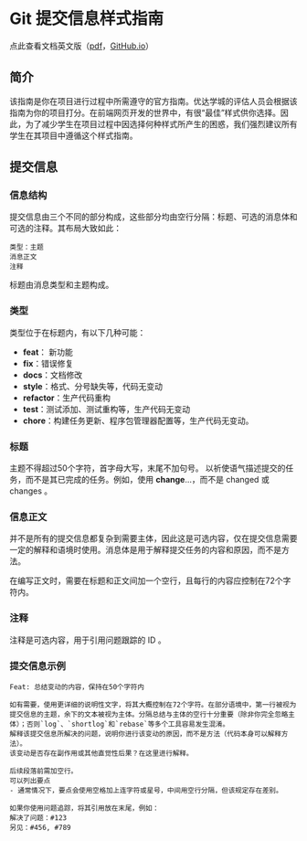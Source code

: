 # Git 提交信息样式指南

点此查看文档英文版（[pdf](https://s3.cn-north-1.amazonaws.com.cn/static-documents/nd001/Udacity+Nanodegree+Style+Guide_CSS_EN.pdf)，[GitHub.io](http://udacity.github.io/frontend-nanodegree-styleguide/css.html)）


## 简介
该指南是你在项目进行过程中所需遵守的官方指南。优达学城的评估人员会根据该指南为你的项目打分。在前端网页开发的世界中，有很“最佳”样式供你选择。因此，为了减少学生在项目过程中因选择何种样式所产生的困惑，我们强烈建议所有学生在其项目中遵循这个样式指南。

## 提交信息
### 信息结构
提交信息由三个不同的部分构成，这些部分均由空行分隔：标题、可选的消息体和可选的注释。其布局大致如此：



```
类型：主题
消息正文
注释
```



标题由消息类型和主题构成。

### 类型
类型位于在标题内，有以下几种可能：

- **feat**： 新功能
- **fix**：错误修复
- **docs**：文档修改
- **style**：格式、分号缺失等，代码无变动
- **refactor**：生产代码重构
- **test**：测试添加、测试重构等，生产代码无变动
- **chore**：构建任务更新、程序包管理器配置等，生产代码无变动。

### 标题
主题不得超过50个字符，首字母大写，末尾不加句号。
以祈使语气描述提交的任务，而不是其已完成的任务。例如，使用 **change**...，而不是 changed 或 changes 。

### 信息正文
并不是所有的提交信息都复杂到需要主体，因此这是可选内容，仅在提交信息需要一定的解释和语境时使用。消息体是用于解释提交任务的内容和原因，而不是方法。

在编写正文时，需要在标题和正文间加一个空行，且每行的内容应控制在72个字符内。

### 注释
注释是可选内容，用于引用问题跟踪的 ID 。

### 提交信息示例



```
Feat: 总结变动的内容，保持在50个字符内

如有需要，使用更详细的说明性文字，将其大概控制在72个字符。在部分语境中，第一行被视为提交信息的主题，余下的文本被视为主体。分隔总结与主体的空行十分重要（除非你完全忽略主体）；否则`log`、`shortlog`和`rebase`等多个工具容易发生混淆。
解释该提交信息所解决的问题，说明你进行该变动的原因，而不是方法（代码本身可以解释方法）。
该变动是否存在副作用或其他直觉性后果？在这里进行解释。

后续段落前需加空行。
可以列出要点
- 通常情况下，要点会使用空格加上连字符或星号，中间用空行分隔，但该规定存在差别。

如果你使用问题追踪，将其引用放在末尾，例如：
解决了问题：#123
另见：#456, #789
```